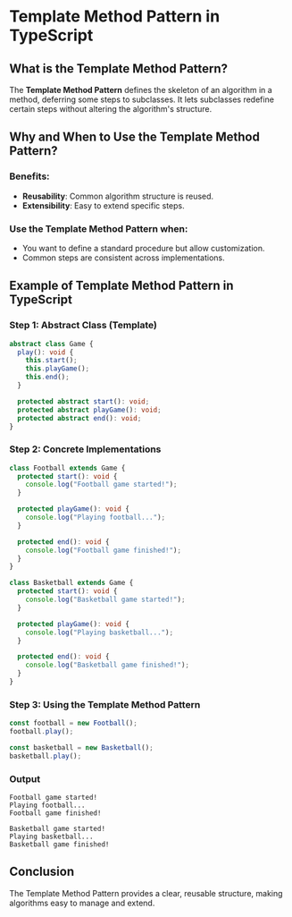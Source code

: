 # Template Method Pattern in TypeScript

## What is the Template Method Pattern?

The **Template Method Pattern** defines the skeleton of an algorithm in a method, deferring some steps to subclasses. It lets subclasses redefine certain steps without altering the algorithm's structure.

## Why and When to Use the Template Method Pattern?

### Benefits:
- **Reusability**: Common algorithm structure is reused.
- **Extensibility**: Easy to extend specific steps.

### Use the Template Method Pattern when:
- You want to define a standard procedure but allow customization.
- Common steps are consistent across implementations.

## Example of Template Method Pattern in TypeScript

### Step 1: Abstract Class (Template)

```typescript
abstract class Game {
  play(): void {
    this.start();
    this.playGame();
    this.end();
  }

  protected abstract start(): void;
  protected abstract playGame(): void;
  protected abstract end(): void;
}
```

### Step 2: Concrete Implementations

```typescript
class Football extends Game {
  protected start(): void {
    console.log("Football game started!");
  }

  protected playGame(): void {
    console.log("Playing football...");
  }

  protected end(): void {
    console.log("Football game finished!");
  }
}

class Basketball extends Game {
  protected start(): void {
    console.log("Basketball game started!");
  }

  protected playGame(): void {
    console.log("Playing basketball...");
  }

  protected end(): void {
    console.log("Basketball game finished!");
  }
}
```

### Step 3: Using the Template Method Pattern

```typescript
const football = new Football();
football.play();

const basketball = new Basketball();
basketball.play();
```

### Output
```
Football game started!
Playing football...
Football game finished!

Basketball game started!
Playing basketball...
Basketball game finished!
```

## Conclusion

The Template Method Pattern provides a clear, reusable structure, making algorithms easy to manage and extend.